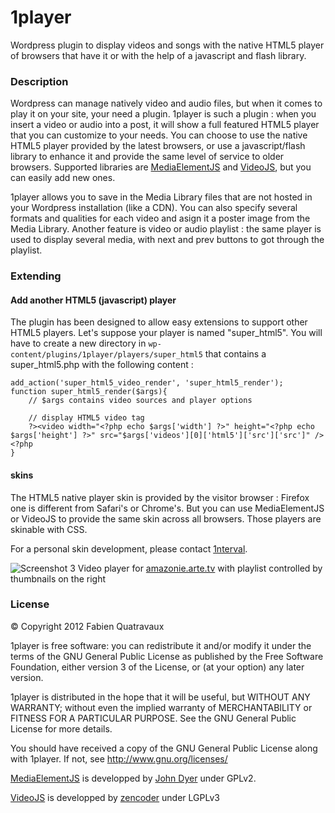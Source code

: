 1player
=======

Wordpress plugin to display videos and songs with the native HTML5 player of browsers that have it or with the help of a javascript and flash library.

### Description

Wordpress can manage natively video and audio files, but when it comes to play it on your site, your need a plugin.
1player is such a plugin : when you insert a video or audio into a post, it will show a full featured HTML5 player that you can customize to your needs. You can choose to use the native HTML5 player provided by the latest browsers, or use a javascript/flash library to enhance it and provide the same level of service to older browsers.
Supported libraries are [MediaElementJS](http://www.mediaelementjs.com/) and [VideoJS](http://videojs.com/), but you can easily add new ones.

1player allows you to save in the Media Library files that are not hosted in your Wordpress installation (like a CDN). You can also specify several formats and qualities for each video and asign it a poster image from the Media Library.
Another feature is video or audio playlist : the same player is used to display several media, with next and prev buttons to got through the playlist.

### Extending

#### Add another HTML5 (javascript) player

The plugin has been designed to allow easy extensions to support other HTML5 players. Let's suppose your player is named "super_html5".
You will have to create a new directory in `wp-content/plugins/1player/players/super_html5` that contains a super_html5.php with the following content :

    add_action('super_html5_video_render', 'super_html5_render');
    function super_html5_render($args){
        // $args contains video sources and player options
        
        // display HTML5 video tag
        ?><video width="<?php echo $args['width'] ?>" height="<?php echo $args['height'] ?>" src="$args['videos'][0]['html5']['src']['src']" /><?php
    }

#### skins

The HTML5 native player skin is provided by the visitor browser : Firefox one is different from Safari's or Chrome's. 
But you can use MediaElementJS or VideoJS to provide the same skin across all browsers. Those players are skinable with CSS. 

For a personal skin development, please contact [1nterval](http://www.1nterval.com).

![Screenshot 3](https://raw.github.com/Fab1en/1player/master/assets/screenshot-3.png)
Video player for [amazonie.arte.tv](http://amazonie.arte.tv) with playlist controlled by thumbnails on the right

### License

© Copyright 2012 Fabien Quatravaux

1player is free software: you can redistribute it and/or modify
it under the terms of the GNU General Public License as published by
the Free Software Foundation, either version 3 of the License, or
(at your option) any later version.

1player is distributed in the hope that it will be useful,
but WITHOUT ANY WARRANTY; without even the implied warranty of
MERCHANTABILITY or FITNESS FOR A PARTICULAR PURPOSE.  See the
GNU General Public License for more details.

You should have received a copy of the GNU General Public License
along with 1player.  If not, see <http://www.gnu.org/licenses/>

[MediaElementJS](https://github.com/johndyer/mediaelement) is developped by [John Dyer](http://j.hn/) under GPLv2.

[VideoJS](https://github.com/zencoder/video-js) is developped by [zencoder](http://zencoder.com/) under LGPLv3


